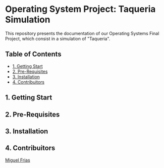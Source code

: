<h1> Operating System Project: Taqueria Simulation </h1>
<p> This repository presents the documentation of our Operating Systems Final Project, which consist in a simulation of "Taqueria".</p>		
<h2> Table of Contents </h2>
<UL type = disk> 
  <LI> <a href = "#1"> 1. Getting Start </a></LI>
  <LI> <a href = "#2"> 2. Pre-Requisites </a></LI>
  <LI> <a href = "#3"> 3. Installation </a></LI>
  <LI> <a href = "#4"> 4. Contribuitors </a></LI>
</UL>
<h2 id = "1"> 1. Getting Start </h2>
<h2 id = "2"> 2. Pre-Requisites </h2>
<h2 id = "3"> 3. Installation </h2>
<h2 id = "4"> 4. Contribuitors </h2>
<a href = "https://github.com/MiguelFrias97"> Miguel Frias </a>

